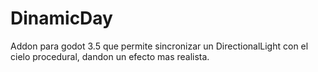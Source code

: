 # DinamicDay
Addon para godot 3.5 que permite sincronizar un DirectionalLight con el cielo procedural, dandon un efecto mas realista.
